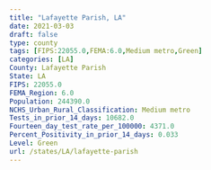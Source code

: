 ```yaml
---
title: "Lafayette Parish, LA"
date: 2021-03-03
draft: false
type: county
tags: [FIPS:22055.0,FEMA:6.0,Medium metro,Green]
categories: [LA]
County: Lafayette Parish
State: LA
FIPS: 22055.0
FEMA_Region: 6.0
Population: 244390.0
NCHS_Urban_Rural_Classification: Medium metro
Tests_in_prior_14_days: 10682.0
Fourteen_day_test_rate_per_100000: 4371.0
Percent_Positivity_in_prior_14_days: 0.033
Level: Green
url: /states/LA/lafayette-parish
---
```



